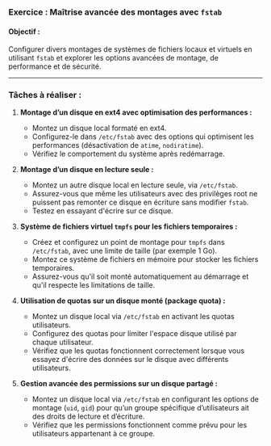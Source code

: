 ### Exercice : Maîtrise avancée des montages avec `fstab`

#### Objectif :
Configurer divers montages de systèmes de fichiers locaux et virtuels en utilisant `fstab` et explorer les options avancées de montage, de performance et de sécurité.

---

### Tâches à réaliser :

1. **Montage d’un disque en ext4 avec optimisation des performances :**
   - Montez un disque local formaté en ext4.
   - Configurez-le dans `/etc/fstab` avec des options qui optimisent les performances (désactivation de `atime`, `nodiratime`).
   - Vérifiez le comportement du système après redémarrage.

2. **Montage d’un disque en lecture seule :**
   - Montez un autre disque local en lecture seule, via `/etc/fstab`.
   - Assurez-vous que même les utilisateurs avec des privilèges root ne puissent pas remonter ce disque en écriture sans modifier `fstab`.
   - Testez en essayant d'écrire sur ce disque.

3. **Système de fichiers virtuel `tmpfs` pour les fichiers temporaires :**
   - Créez et configurez un point de montage pour `tmpfs` dans `/etc/fstab`, avec une limite de taille (par exemple 1 Go).
   - Montez ce système de fichiers en mémoire pour stocker les fichiers temporaires.
   - Assurez-vous qu'il soit monté automatiquement au démarrage et qu'il respecte les limitations de taille.

4. **Utilisation de quotas sur un disque monté (package quota) :**
   - Montez un disque local via `/etc/fstab` en activant les quotas utilisateurs.
   - Configurez des quotas pour limiter l'espace disque utilisé par chaque utilisateur.
   - Vérifiez que les quotas fonctionnent correctement lorsque vous essayez d'écrire des données sur le disque avec différents utilisateurs.


5. **Gestion avancée des permissions sur un disque partagé :**
   - Montez un disque local via `/etc/fstab` en configurant les options de montage (`uid`, `gid`) pour qu’un groupe spécifique d’utilisateurs ait des droits de lecture et d’écriture.
   - Vérifiez que les permissions fonctionnent comme prévu pour les utilisateurs appartenant à ce groupe.

